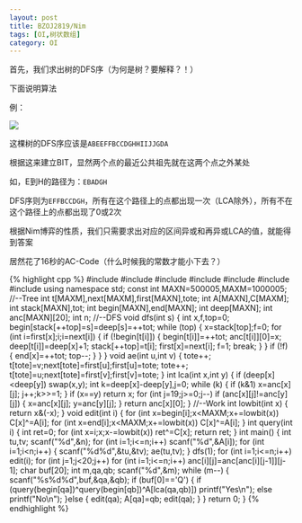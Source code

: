 ```yaml
---
layout: post
title: BZOJ2819/Nim
tags: [OI,树状数组]
category: OI
---
```


首先，我们求出树的DFS序（为何是树？要解释？！）

下面说明算法

例：

![](//blog.eejjqq.com/images/oi/bzoj/bzoj2819_pic_1.png)

这棵树的DFS序应该是`ABEEFFBCCDGHHIIJJGDA`

根据这来建立BIT，显然两个点的最近公共祖先就在这两个点之外某处

如，E到H的路径为：`EBADGH`

DFS序则为`EFFBCCDGH`，所有在这个路径上的点都出现一次（LCA除外），所有不在这个路径上的点都出现了0或2次

根据Nim博弈的性质，我们只需要求出对应的区间异或和再异或LCA的值，就能得到答案

居然花了16秒的AC-Code（什么时候我的常数才能小下去？）

{% highlight cpp %}
#include <iostream>
#include <cstdio>
#include <cstring>
#include <algorithm>
#include <cmath>
#include <utility>
#include <vector>
using namespace std;
const int MAXN=500005,MAXM=1000005;
//--Tree
int t[MAXM],next[MAXM],first[MAXN],tote;
int A[MAXN],C[MAXM];
int stack[MAXN],tot;
int begin[MAXN],end[MAXN];
int deep[MAXN];
int anc[MAXN][20];
int n;
//--DFS
void dfs(int s)
{
    int x,f,top=0;
    begin[stack[++top]=s]=deep[s]=++tot;
    while (top)
    {
        x=stack[top];f=0;
        for (int i=first[x];i;i=next[i])
        {
            if (!begin[t[i]])
            {
                begin[t[i]]=++tot;
                anc[t[i]][0]=x;
                deep[t[i]]=deep[x]+1;
                stack[++top]=t[i];
                first[x]=next[i];
                f=1;
                break;
            }
        }
        if (!f)
        {
            end[x]=++tot;
            top--;
        }
    }
}
void ae(int u,int v)
{
    tote++;
    t[tote]=v;next[tote]=first[u];first[u]=tote;
    tote++;
    t[tote]=u;next[tote]=first[v];first[v]=tote;
}
int lca(int x,int y)
{
    if (deep[x]<deep[y])
        swap(x,y);
    int k=deep[x]-deep[y],j=0;
    while (k)
    {
        if (k&1)
            x=anc[x][j];
        j++;k>>=1;
    }
    if (x==y)
        return x;
    for (int j=19;j>=0;j--)
        if (anc[x][j]!=anc[y][j])
        {
            x=anc[x][j];
            y=anc[y][j];
        }
    return anc[x][0];
}
//--Work
int lowbit(int x)
{
    return x&(-x);
}
void edit(int i)
{
    for (int x=begin[i];x<MAXM;x+=lowbit(x))
        C[x]^=A[i];
    for (int x=end[i];x<MAXM;x+=lowbit(x))
        C[x]^=A[i];
}
int query(int i)
{
    int ret=0;
    for (int x=i;x;x-=lowbit(x))
        ret^=C[x];
    return ret;
}
int main()
{
    int tu,tv;
    scanf("%d",&n);
    for (int i=1;i<=n;i++)
        scanf("%d",&A[i]);
    for (int i=1;i<n;i++)
    {
        scanf("%d%d",&tu,&tv);
        ae(tu,tv);
    }
    dfs(1);
    for (int i=1;i<=n;i++)
        edit(i);
    for (int j=1;j<20;j++)
        for (int i=1;i<=n;i++)
            anc[i][j]=anc[anc[i][j-1]][j-1];
    char buf[20];
    int m,qa,qb;
    scanf("%d",&m);
    while (m--)
    {
        scanf("%s%d%d",buf,&qa,&qb);
        if (buf[0]=='Q')
        {
            if (query(begin[qa])^query(begin[qb])^A[lca(qa,qb)])
                printf("Yes\n");
            else
                printf("No\n");
        }else
        {
            edit(qa);
            A[qa]=qb;
            edit(qa);
        }
    }
    return 0;
}
{% endhighlight %}

